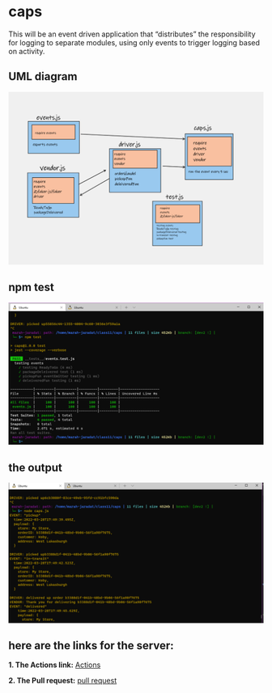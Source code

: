 # caps
This will be an event driven application that “distributes” the responsibility for logging to separate modules, using only events to trigger logging based on activity.


## UML diagram
![UML](./assets/cap.png)

## npm test
![test](./assets/test.png)

## the output
![output](./assets/out.png)

## **here are the links for the server:**

**1. The Actions link:**
   [Actions](https://github.com/marah-jaradat/caps/actions)

**2. The Pull request:**
   [pull request](https://github.com/marah-jaradat/caps/pull/2)


